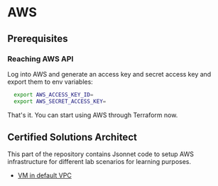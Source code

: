 # AWS

## Prerequisites

### Reaching AWS API

Log into AWS and generate an access key and secret access key and export them to env variables:

```bash
  export AWS_ACCESS_KEY_ID=
  export AWS_SECRET_ACCESS_KEY=
```

That's it. You can start using AWS through Terraform now.

## Certified Solutions Architect

This part of the repository contains Jsonnet code to setup AWS infrastructure for different lab
scenarios for learning purposes.

- [VM in default VPC](./envs/vm-default-vpc/README.md)
